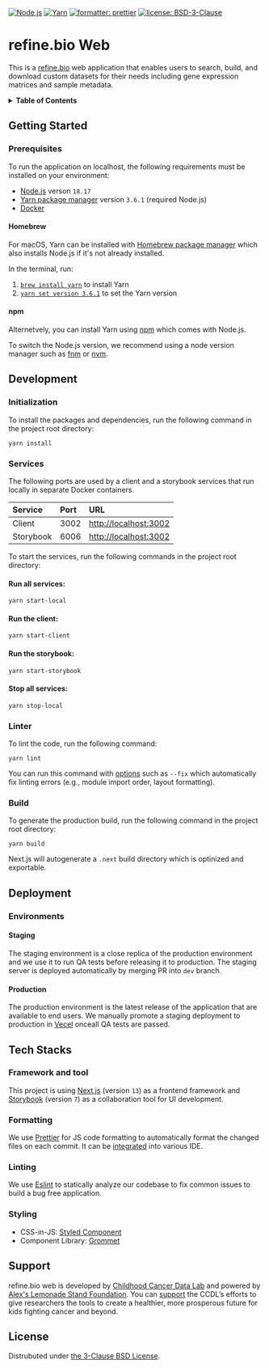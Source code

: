 [![Node.js](https://img.shields.io/badge/Node.js-v18.17-dddddd?style=for-the-badge&labelColor=222222)](https://nodejs.org) [![Yarn](https://img.shields.io/badge/yarn-v3.6.1-7254ab?style=for-the-badge&labelColor=222222)](https://yarnpkg.com) [![formatter: prettier](https://img.shields.io/badge/formatter-prettier-fc59ec?style=for-the-badge&labelColor=222222)](https://github.com/prettier/prettier) [![license: BSD-3-Clause](https://img.shields.io/badge/license-BSD--3--Clause-green?style=for-the-badge&labelColor=222222)](https://opensource.org/licenses/BSD-3-Clause)

# refine.bio Web

This is a [refine.bio](https://github.com/AlexsLemonade/refinebio) web application that enables users to search, build, and download custom datasets for their needs including gene expression matrices and sample metadata.

<details>

<summary><strong>Table of Contents</strong></summary><br/>

- [Getting Started](#getting-started)
  - [Prerequisites](#prerequisites)
- [Development](#development)
  - [Initialization](#initialization)
  - [Services](#services)
  - [Linter](#linter)
  - [Build](#build)
- [Deployment](#deployment)
  - [Environments](#environments)
    - [Staging](#staging)
    - [Production](#production)
- [Tech Stacks](#tech-stacks)
  - [Framework and Tool](#framework-and-tool)
  - [Formatting](#formatting)
  - [Linting](#linting)
  - [Styling](#styling)
- [Support](#support)
- [License](#license)

</details>

## Getting Started

### Prerequisites

To run the application on localhost, the following requirements must be installed on your environment:

- [Node.js](https://nodejs.org/en/download) verson `18.17`
- [Yarn package manager](https://yarnpkg.com/getting-started/install) version `3.6.1` (required Node.js)
- [Docker](https://www.docker.com/get-started)

#### Homebrew

For macOS, Yarn can be installed with [Homebrew package manager](https://brew.sh) which also installs Node.js if it's not already installed.

In the terminal, run:

1. [`brew install yarn`](https://formulae.brew.sh/formula/yarn) to install Yarn
2. [`yarn set version 3.6.1`](https://yarnpkg.com/cli/set/version) to set the Yarn version

#### npm

Alternetvely, you can install Yarn using [npm](https://www.npmjs.com/package/yarn) which comes with Node.js.

To switch the Node.js version, we recommend using a node version manager such as [fnm](https://github.com/Schniz/fnm?ref=blog.apify.com) or [nvm](https://github.com/nvm-sh/nvm).

## Development

### Initialization

To install the packages and dependencies, run the following command in the project root directory:

```
yarn install
```

### Services

The following ports are used by a client and a storybook services that run locally in separate Docker containers.

| Service   | Port | URL                                            |
| :-------- | :--- | :--------------------------------------------- |
| Client    | 3002 | [http://localhost:3002](http://localhost:3002) |
| Storybook | 6006 | [http://localhost:3002](http://localhost:6006) |

To start the services, run the following commands in the project root directory:

#### Run all services:

```
yarn start-local
```

#### Run the client:

```
yarn start-client
```

#### Run the storybook:

```
yarn start-storybook
```

#### Stop all services:

```
yarn stop-local
```

### Linter

To lint the code, run the following command:

```
yarn lint
```

You can run this command with [options](https://eslint.org/docs/latest/use/command-line-interface#options) such as `--fix` which automatically fix linting errors (e.g., module import order, layout formatting).

### Build

To generate the production build, run the following command in the project root directory:

```
yarn build
```

Next.js will autogenerate a `.next` build directory which is optinized and exportable.

## Deployment

### Environments

#### Staging

The staging environment is a close replica of the production environment and we use it to run QA tests before releasing it to production. The staging server is deployed automatically by merging PR into `dev` branch.

#### Production

The production environment is the latest release of the application that are available to end users. We manually promote a staging deployment to production in [Vecel](https://vercel.com/solutions/nextjs) onceall QA tests are passed.

## Tech Stacks

### Framework and tool

This project is using [Next.js](https://nextjs.org) (version `13`) as a frontend framework and [Storybook](https://storybook.js.org) (version `7`) as a collaboration tool for UI development.

### Formatting

We use [Prettier](https://prettier.io/) for JS code formatting to automatically format the changed files on each commit. It can be [integrated](https://prettier.io/docs/en/editors.html) into various IDE.

### Linting

We use [Eslint](https://eslint.org) to statically analyze our codebase to fix common issues to build a bug free application.

### Styling

- CSS-in-JS: [Styled Component](https://styled-components.com)
- Component Library: [Grommet](https://v2.grommet.io)

## Support

refine.bio web is developed by [Childhood Cancer Data Lab](https://www.ccdatalab.org) and powered by [Alex's Lemonade Stand Foundation](https://www.alexslemonade.org). You can [support](https://www.ccdatalab.org/donate-link) the CCDL’s efforts to give researchers the tools to create a healthier, more prosperous future for kids fighting cancer and beyond.

## License

Distrubuted under [the 3-Clause BSD License](https://opensource.org/licenses/BSD-3-Clause).
